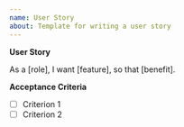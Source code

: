 ```yaml
---
name: User Story
about: Template for writing a user story
---
```


**User Story**

As a [role], I want [feature], so that [benefit].

**Acceptance Criteria**
- [ ] Criterion 1
- [ ] Criterion 2